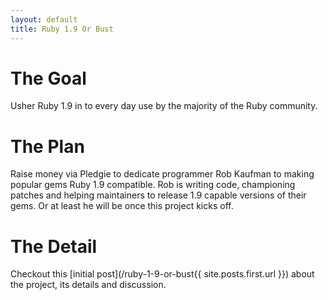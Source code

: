 ```yaml
---
layout: default
title: Ruby 1.9 Or Bust
---
```


# The Goal #

Usher Ruby 1.9 in to every day use by the majority of the Ruby community.

# The Plan #

Raise money via Pledgie to dedicate programmer Rob Kaufman to making popular gems Ruby 1.9 compatible.  Rob is writing code, championing patches and helping maintainers to release 1.9 capable versions of their gems. Or at least he will be once this project kicks off.

# The Detail #

Checkout this [initial post](/ruby-1-9-or-bust{{ site.posts.first.url }}) about the project, its details and discussion.
